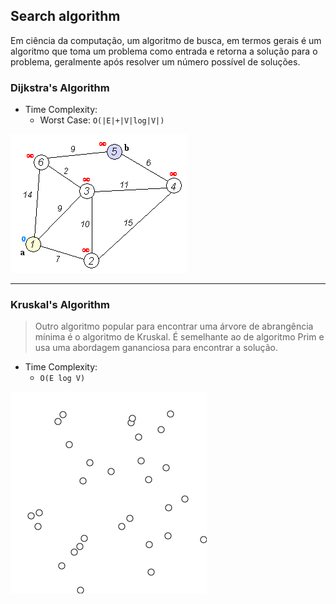 ## Search algorithm

Em ciência da computação, um algoritmo de busca, em termos gerais é um algoritmo que toma um problema como entrada e
retorna a solução para o problema, geralmente após resolver um número possível de soluções.

### Dijkstra's Algorithm

* Time Complexity:
    * Worst Case: `O(|E|+|V|log|V|)`

![Alt text](img/Dijkstra.gif?raw=true "Dijkstra")

---

### Kruskal's Algorithm

> Outro algoritmo popular para encontrar uma árvore de abrangência mínima é o algoritmo de Kruskal.
> É semelhante ao de algoritmo Prim e usa uma abordagem gananciosa para encontrar a solução.

* Time Complexity:
    * `O(E log V)`

![Alt text](img/kruskal.gif?raw=true "Kruskal")
